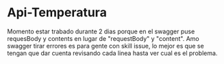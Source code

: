 # Api-Temperatura
Momento estar trabado durante 2 dias porque en el swagger puse requesBody y contents en lugar de "requestBody" y "content". Amo swagger tirar errores es para gente con 
skill issue, lo mejor es que se tengan que dar cuenta revisando cada linea hasta ver cual es el problema.
